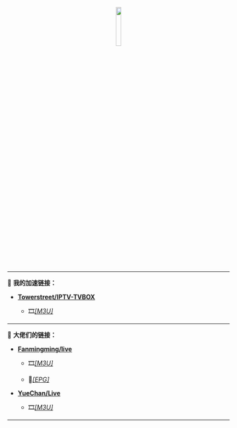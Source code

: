 <p align="center">
    <img src="https://github.com/towerstreet/IPTV-TVBOX/blob/main/LOGO/Mushroom.png" width="15%">
</p>

---

🚀 **我的加速链接：**
- [**Towerstreet/IPTV-TVBOX**](https://github.com/towerstreet/IPTV-TVBOX/)

    - 🎞️[*[M3U]*](https://mirror.ghproxy.com/https://raw.githubusercontent.com/towerstreet/IPTV-TVBOX/main/IPTV.m3u)

---

🎈 **大佬们的链接：**

- [**Fanmingming/live**](https://github.com/fanmingming/live)

    - 🎞️[*[M3U]*](https://github.com/fanmingming/live/blob/main/tv/m3u/ipv6.m3u)

    - 🔗[*[EPG]*](https://github.com/fanmingming/live/blob/main/e.xml)

- [**YueChan/Live**](https://github.com/YueChan/Live)

    - 🎞️[*[M3U]*](https://github.com/YueChan/Live/blob/main/IPTV.m3u)

---
